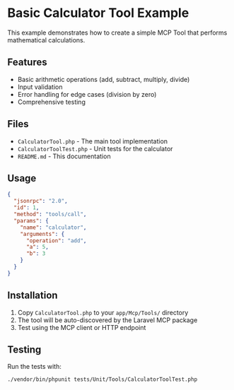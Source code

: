 # Basic Calculator Tool Example

This example demonstrates how to create a simple MCP Tool that performs mathematical calculations.

## Features

- Basic arithmetic operations (add, subtract, multiply, divide)
- Input validation
- Error handling for edge cases (division by zero)
- Comprehensive testing

## Files

- `CalculatorTool.php` - The main tool implementation
- `CalculatorToolTest.php` - Unit tests for the calculator
- `README.md` - This documentation

## Usage

```json
{
  "jsonrpc": "2.0",
  "id": 1,
  "method": "tools/call",
  "params": {
    "name": "calculator",
    "arguments": {
      "operation": "add",
      "a": 5,
      "b": 3
    }
  }
}
```

## Installation

1. Copy `CalculatorTool.php` to your `app/Mcp/Tools/` directory
2. The tool will be auto-discovered by the Laravel MCP package
3. Test using the MCP client or HTTP endpoint

## Testing

Run the tests with:

```bash
./vendor/bin/phpunit tests/Unit/Tools/CalculatorToolTest.php
```